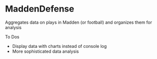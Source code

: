 # MaddenDefense

Aggregates data on plays in Madden (or football) and organizes them for analysis

To Dos
- Display data with charts instead of console log
- More sophisticated data analysis
